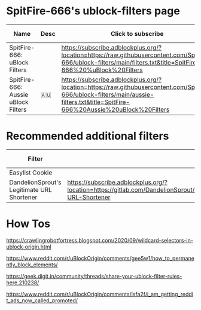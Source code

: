 # SpitFire-666's ublock-filters page


| Name | Desc | Click to subscribe | View filters |
|--|--|--|--|
| SpitFire-666: uBlock Filters | |  https://subscribe.adblockplus.org/?location=https://raw.githubusercontent.com/SpitFire-666/ublock-filters/main/filters.txt&title=SpitFire-666%20%uBlock%20Filters  |
| SpitFire-666: Aussie uBlock Filters | 🇦🇺 | https://subscribe.adblockplus.org/?location=https://raw.githubusercontent.com/SpitFire-666/ublock-filters/main/aussie-filters.txt&title=SpitFire-666%20Aussie%20uBlock%20Filters

# Recommended additional filters

| Filter | Desc | Click to subscribe | View filters |
|--|--|--|--|
| Easylist Cookie | | |
| DandelionSprout's Legitimate URL Shortener | https://subscribe.adblockplus.org/?location=https://gitlab.com/DandelionSprout/adfilt/-/raw/master/LegitimateURLShortener.txt&title=DandelionSprout-URL-Shortener | | |

# How Tos

https://crawlingrobotfortress.blogspot.com/2020/09/wildcard-selectors-in-ublock-origin.html

https://www.reddit.com/r/uBlockOrigin/comments/gee5w1/how_to_permanently_block_elements/



https://geek.digit.in/community/threads/share-your-ublock-filter-rules-here.210238/

https://www.reddit.com/r/uBlockOrigin/comments/isfa2f/i_am_getting_reddit_ads_now_called_promoted/

